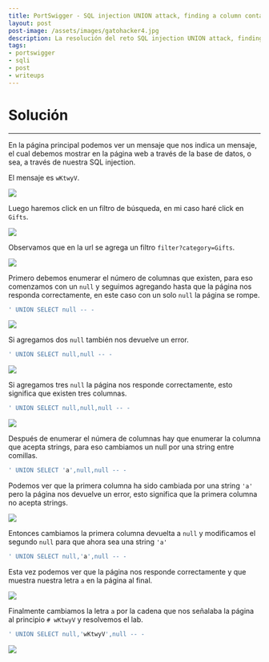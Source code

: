 ```yaml
---
title: PortSwigger - SQL injection UNION attack, finding a column containing text.
layout: post
post-image: /assets/images/gatohacker4.jpg 
description: La resolución del reto SQL injection UNION attack, finding a column containing text. 
tags:
- portswigger
- sqli
- post
- writeups
---
```

# Solución
---

En la página principal podemos ver un mensaje que nos indica un mensaje, el cual debemos mostrar en la página web a través de la base de datos, o sea, a través de nuestra SQL injection.

El mensaje es `wKtwyV`.

![](/assets/images/images-portswigger-sqli/lab4-1.png)

Luego haremos click en un filtro de búsqueda, en mi caso haré click en `Gifts`.

![](/assets/images/images-portswigger-sqli/lab4-2.png)

Observamos que en la url se agrega un filtro `filter?category=Gifts`.

![](/assets/images/images-portswigger-sqli/lab4-3.png)

Primero debemos enumerar el número de columnas que existen, para eso comenzamos con un `null` y seguimos agregando hasta que la página nos responda correctamente, en este caso con un solo `null` la página se rompe.

```sql
' UNION SELECT null -- -
```

![](/assets/images/images-portswigger-sqli/lab4-4.png)

Si agregamos dos `null` también nos devuelve un error.

```sql
' UNION SELECT null,null -- -
```


![](/assets/images/images-portswigger-sqli/lab4-5.png)

Si agregamos tres `null` la página nos responde correctamente, esto significa que existen tres columnas.

```sql
' UNION SELECT null,null,null -- -
```

![](/assets/images/images-portswigger-sqli/lab4-6.png)

Después de enumerar el númera de columnas hay que enumerar la columna que acepta strings, para eso cambiamos un null por una string entre comillas.

```sql
' UNION SELECT 'a',null,null -- -
```

Podemos ver que la primera columna ha sido cambiada por una string `'a'` pero la página nos devuelve un error, esto significa que la primera columna no acepta strings.

![](/assets/images/images-portswigger-sqli/lab4-7.png)

Entonces cambiamos la primera columna devuelta a `null` y modificamos el segundo `null` para que ahora sea una string `'a'`

```sql
' UNION SELECT null,'a',null -- -
```

Esta vez podemos ver que la página nos responde correctamente y que muestra nuestra letra `a` en la página al final.

![](/assets/images/images-portswigger-sqli/lab4-8.png)

Finalmente cambiamos la letra `a` por la cadena que nos señalaba la página al principio `# wKtwyV` y resolvemos el lab.

```sql
' UNION SELECT null,'wKtwyV',null -- -
```

![](/assets/images/images-portswigger-sqli/lab4-9.png)